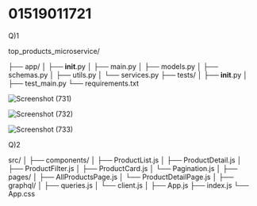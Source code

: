 # 01519011721

Q)1

top_products_microservice/


├── app/
│   ├── __init__.py
│   ├── main.py
│   ├── models.py
│   ├── schemas.py
│   ├── utils.py
│   └── services.py
├── tests/
│   ├── __init__.py
│   ├── test_main.py
└── requirements.txt

![Screenshot (731)](https://github.com/VineetBESTMAN/01519011721/assets/92422434/afa515fa-945e-4a48-b61a-d351152893ba)



![Screenshot (732)](https://github.com/VineetBESTMAN/01519011721/assets/92422434/0730a566-3113-43c6-a5b2-9ad37d6b897d)




![Screenshot (733)](https://github.com/VineetBESTMAN/01519011721/assets/92422434/cdc71068-0ee4-47d6-94a7-df140f4a249e)



Q)2 

src/
│
├── components/
│   ├── ProductList.js
│   ├── ProductDetail.js
│   ├── ProductFilter.js
│   ├── ProductCard.js
│   └── Pagination.js
│
├── pages/
│   ├── AllProductsPage.js
│   └── ProductDetailPage.js
│
├── graphql/
│   ├── queries.js
│   └── client.js
│
├── App.js
├── index.js
└── App.css

